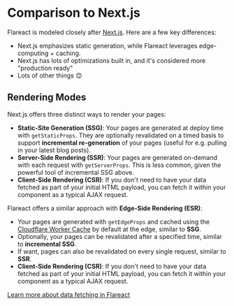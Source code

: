 # Comparison to Next.js

Flareact is modeled closely after [Next.js](https://nextjs.org). Here are a few key differences:

- Next.js emphasizes static generation, while Flareact leverages edge-computing + caching.
- Next.js has lots of optimizations built in, and it's considered more "production ready"
- Lots of other things 😊

## Rendering Modes

Next.js offers three distinct ways to render your pages:

- **Static-Site Generation (SSG)**: Your pages are generated at deploy time with `getStaticProps`. They are optionally revalidated on a timed basis to support **incremental re-generation** of your pages (useful for e.g. pulling in your latest blog posts).
- **Server-Side Rendering (SSR)**: Your pages are generated on-demand with each request with `getServerProps`. This is less common, given the powerful tool of incremental SSG above.
- **Client-Side Rendering (CSR)**: If you don't need to have your data fetched as part of your initial HTML payload, you can fetch it within your component as a typical AJAX request.

Flareact offers a similar approach with **Edge-Side Rendering (ESR)**:

- Your pages are generated with `getEdgeProps` and cached using the [Cloudflare Worker Cache](https://developers.cloudflare.com/workers/reference/apis/cache/) by default at the edge, similar to **SSG**.
- Optionally, your pages can be revalidated after a specified time, similar to **incremental SSG**.
- If want, pages can also be revalidated on every single request, similar to **SSR**.
- **Client-Side Rendering (CSR)**: If you don't need to have your data fetched as part of your initial HTML payload, you can fetch it within your component as a typical AJAX request.

[Learn more about data fetching in Flareact](/docs/data-fetching)
